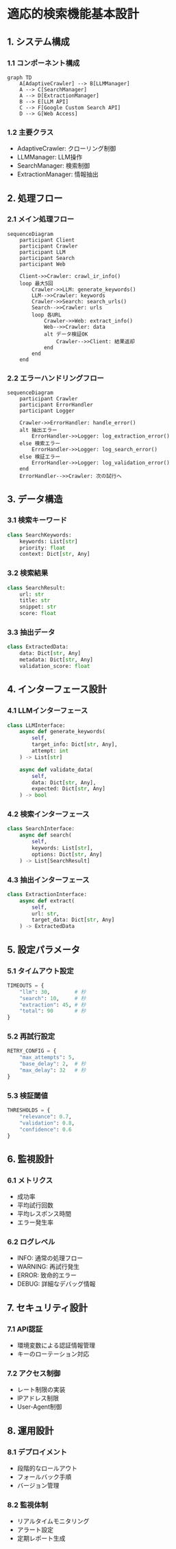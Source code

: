 # 適応的検索機能基本設計

## 1. システム構成

### 1.1 コンポーネント構成
```mermaid
graph TD
    A[AdaptiveCrawler] --> B[LLMManager]
    A --> C[SearchManager]
    A --> D[ExtractionManager]
    B --> E[LLM API]
    C --> F[Google Custom Search API]
    D --> G[Web Access]
```

### 1.2 主要クラス
- AdaptiveCrawler: クローリング制御
- LLMManager: LLM操作
- SearchManager: 検索制御
- ExtractionManager: 情報抽出

## 2. 処理フロー

### 2.1 メイン処理フロー
```mermaid
sequenceDiagram
    participant Client
    participant Crawler
    participant LLM
    participant Search
    participant Web

    Client->>Crawler: crawl_ir_info()
    loop 最大5回
        Crawler->>LLM: generate_keywords()
        LLM-->>Crawler: keywords
        Crawler->>Search: search_urls()
        Search-->>Crawler: urls
        loop 各URL
            Crawler->>Web: extract_info()
            Web-->>Crawler: data
            alt データ検証OK
                Crawler-->>Client: 結果返却
            end
        end
    end
```

### 2.2 エラーハンドリングフロー
```mermaid
sequenceDiagram
    participant Crawler
    participant ErrorHandler
    participant Logger

    Crawler->>ErrorHandler: handle_error()
    alt 抽出エラー
        ErrorHandler->>Logger: log_extraction_error()
    else 検索エラー
        ErrorHandler->>Logger: log_search_error()
    else 検証エラー
        ErrorHandler->>Logger: log_validation_error()
    end
    ErrorHandler-->>Crawler: 次の試行へ
```

## 3. データ構造

### 3.1 検索キーワード
```python
class SearchKeywords:
    keywords: List[str]
    priority: float
    context: Dict[str, Any]
```

### 3.2 検索結果
```python
class SearchResult:
    url: str
    title: str
    snippet: str
    score: float
```

### 3.3 抽出データ
```python
class ExtractedData:
    data: Dict[str, Any]
    metadata: Dict[str, Any]
    validation_score: float
```

## 4. インターフェース設計

### 4.1 LLMインターフェース
```python
class LLMInterface:
    async def generate_keywords(
        self,
        target_info: Dict[str, Any],
        attempt: int
    ) -> List[str]

    async def validate_data(
        self,
        data: Dict[str, Any],
        expected: Dict[str, Any]
    ) -> bool
```

### 4.2 検索インターフェース
```python
class SearchInterface:
    async def search(
        self,
        keywords: List[str],
        options: Dict[str, Any]
    ) -> List[SearchResult]
```

### 4.3 抽出インターフェース
```python
class ExtractionInterface:
    async def extract(
        self,
        url: str,
        target_data: Dict[str, Any]
    ) -> ExtractedData
```

## 5. 設定パラメータ

### 5.1 タイムアウト設定
```python
TIMEOUTS = {
    "llm": 30,        # 秒
    "search": 10,     # 秒
    "extraction": 45, # 秒
    "total": 90       # 秒
}
```

### 5.2 再試行設定
```python
RETRY_CONFIG = {
    "max_attempts": 5,
    "base_delay": 2,  # 秒
    "max_delay": 32   # 秒
}
```

### 5.3 検証閾値
```python
THRESHOLDS = {
    "relevance": 0.7,
    "validation": 0.8,
    "confidence": 0.6
}
```

## 6. 監視設計

### 6.1 メトリクス
- 成功率
- 平均試行回数
- 平均レスポンス時間
- エラー発生率

### 6.2 ログレベル
- INFO: 通常の処理フロー
- WARNING: 再試行発生
- ERROR: 致命的エラー
- DEBUG: 詳細なデバッグ情報

## 7. セキュリティ設計

### 7.1 API認証
- 環境変数による認証情報管理
- キーのローテーション対応

### 7.2 アクセス制御
- レート制限の実装
- IPアドレス制限
- User-Agent制御

## 8. 運用設計

### 8.1 デプロイメント
- 段階的なロールアウト
- フォールバック手順
- バージョン管理

### 8.2 監視体制
- リアルタイムモニタリング
- アラート設定
- 定期レポート生成 